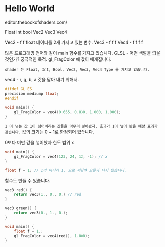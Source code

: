 <h1>Hello World</h1>

editor.thebookofshaders.com/ 

Float int bool
Vec2 Vec3 Vec4 

Vec2 - f f float 데이터를 2개 가지고 있는 변수.
Vec3 - f f f 
Vec4 - f f f f 

많은 프로그래밍 언어와 같이 main 함수를 가지고 있습니다.
GLSL - 어떤 색깔을 띄울 것인가? 궁극적인 목적.
gl_FragColor 에 값이 매개집니다.

`shader 는 Float, Int, Bool, Vec2, Vec3, Vec4 Type 을 가지고 있습니다.`

vec4 - r, g, b, a 갓을 담아 내기 위해서.

``` c++
#ifdef GL_ES
precision mediump float;
#endif
 
void main() {
    gl_FragColor = vec4(0.655, 0.830, 1.000, 1.000);
}
```


`1 이 넘는 값 1이 넘어버리는 값들을 아무리 넣어봤자. 효과가 1이 넣어 봤을 떄랑 효과가 같습니다.`
값의 크기는 0 ~ 1로 한정되어 있습니다.

0보다 미만 값을 넣어봤자 한도 범위 x 

``` c++
void main() {
    gl_FragColor = vec4(123, 24, 12, -1); // x
}
```

``` c++
float f = 1; // 1이 아니라 1. 으로 써줘야 오류가 나지 않습니다.
```


함수도 만들 수 있습니다.

``` c++
vec3 red() {
    return vec3(1., 0., 0.) // red 
}

vec3 green() {
    return vec3(0., 1., 0.);
}

void main() {
    float f = 1.;
    gl_FragColor = vec4(red(), 1.000);
}
```


